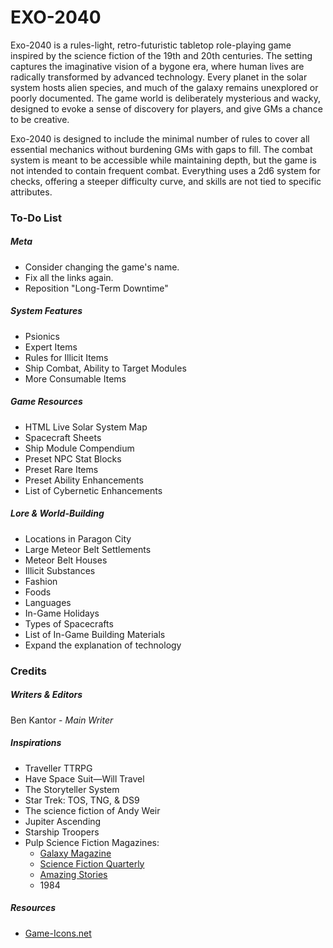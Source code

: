 # EXO-2040
Exo-2040 is a rules-light, retro-futuristic tabletop role-playing game inspired by the science fiction of the 19th and 20th centuries. The setting captures the imaginative vision of a bygone era, where human lives are radically transformed by advanced technology. Every planet in the solar system hosts alien species, and much of the galaxy remains unexplored or poorly documented. The game world is deliberately mysterious and wacky, designed to evoke a sense of discovery for players, and give GMs a chance to be creative.

Exo-2040 is designed to include the minimal number of rules to cover all essential mechanics without burdening GMs with gaps to fill. The combat system is meant to be accessible while maintaining depth, but the game is not intended to contain frequent combat. Everything uses a 2d6 system for checks, offering a steeper difficulty curve, and skills are not tied to specific attributes.
### To-Do List
##### Meta
- Consider changing the game's name.
- Fix all the links again.
- Reposition "Long-Term Downtime"
##### System Features
- Psionics
- Expert Items
- Rules for Illicit Items
- Ship Combat, Ability to Target Modules
- More Consumable Items
##### Game Resources
- HTML Live Solar System Map
- Spacecraft Sheets
- Ship Module Compendium
- Preset NPC Stat Blocks
- Preset Rare Items
- Preset Ability Enhancements
- List of Cybernetic Enhancements
##### Lore & World-Building
- Locations in Paragon City
- Large Meteor Belt Settlements
- Meteor Belt Houses
- Illicit Substances
- Fashion
- Foods
- Languages
- In-Game Holidays
- Types of Spacecrafts
- List of In-Game Building Materials
- Expand the explanation of technology
### Credits
##### Writers & Editors
Ben Kantor - _Main Writer_
##### Inspirations
- Traveller TTRPG
- Have Space Suit—Will Travel
- The Storyteller System
- Star Trek: TOS, TNG, & DS9
- The science fiction of Andy Weir
- Jupiter Ascending
- Starship Troopers
- Pulp Science Fiction Magazines:
    - [Galaxy Magazine](https://archive.org/details/galaxymagazine-1951-02/)
    - [Science Fiction Quarterly](https://archive.org/details/sciencefictionquarterly)
    - [Amazing Stories](https://archive.org/details/amazingstoriesmagazine)
    - 1984
##### Resources
- [Game-Icons.net](https://game-icons.net/)